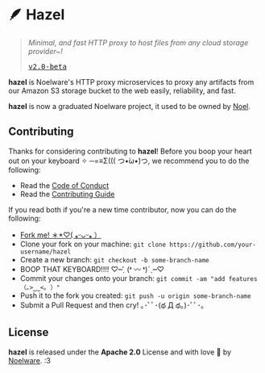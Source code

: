# 🪶 Hazel
> *Minimal, and fast HTTP proxy to host files from any cloud storage provider~!*
>
> <kbd>[v2.0-beta](https://github.com/Noelware/hazel/releases/2.0.0-beta)</kbd>

**hazel** is Noelware's HTTP proxy microservices to proxy any artifacts from our Amazon S3 storage bucket to the web easily, reliability,
and fast.

**hazel** is now a graduated Noelware project, it used to be owned by [Noel](https://floofy.dev).

## Contributing
Thanks for considering contributing to **hazel**! Before you boop your heart out on your keyboard ✧ ─=≡Σ((( つ•̀ω•́)つ, we recommend you to do the following:

- Read the [Code of Conduct](./.github/CODE_OF_CONDUCT.md)
- Read the [Contributing Guide](./.github/CONTRIBUTING.md)

If you read both if you're a new time contributor, now you can do the following:

- [Fork me! ＊*♡( ⁎ᵕᴗᵕ⁎ ）](https://github.com/Noelware/hazel/fork)
- Clone your fork on your machine: `git clone https://github.com/your-username/hazel`
- Create a new branch: `git checkout -b some-branch-name`
- BOOP THAT KEYBOARD!!!! ♡┉ˏ͛ (❛ 〰 ❛)ˊˎ┉♡
- Commit your changes onto your branch: `git commit -am "add features （｡>‿‿<｡ ）"`
- Push it to the fork you created: `git push -u origin some-branch-name`
- Submit a Pull Request and then cry! ｡･ﾟﾟ･(థ Д థ。)･ﾟﾟ･｡

## License
**hazel** is released under the **Apache 2.0** License and with love :purple_heart: by [Noelware](https://noelware.org). :3
